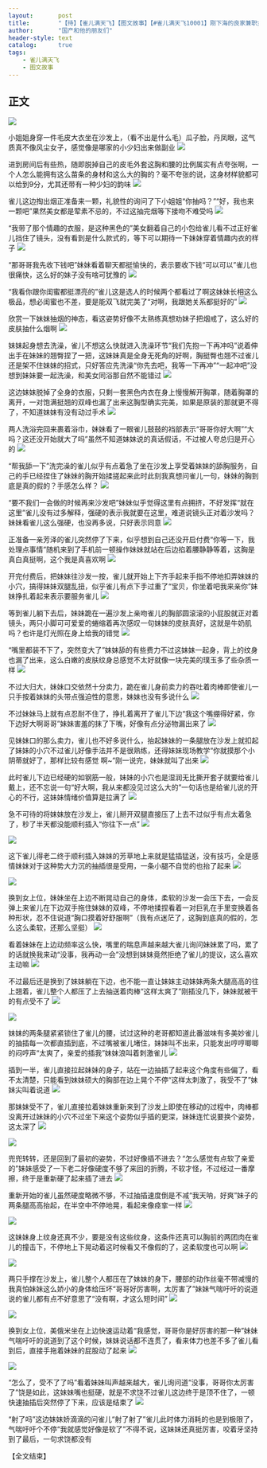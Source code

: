 ```yaml
---
layout:       post
title:        "【待】【雀儿满天飞】【图文故事】【#雀儿满天飞10001】刚下海的良家兼职女神，温柔娴淑，腼腆害羞"
author:       "国产和他的朋友们"
header-style: text
catalog:      true
tags:
    - 雀儿满天飞
    - 图文故事
---
```


## 正文

![](https://pj.oz0ays.app/tupian/forum/202412/02/132422scrd6bl25ldzb6hp.gif)

小姐姐身穿一件毛皮大衣坐在沙发上，（看不出是什么毛）瓜子脸，丹凤眼，这气质真不像风尘女子，感觉像是哪家的小少妇出来做副业
![](https://pj.oz0ays.app/tupian/forum/202412/02/132425k448gl4lgeqehcg7.gif)

进到房间后有些热，随即脱掉自己的皮毛外套这胸和腰的比例属实有点夸张啊，一个人怎么能拥有这么苗条的身材和这么大的胸的？毫不夸张的说，这身材样貌都可以给到9分，尤其还带有一种少妇的韵味
![](https://pj.oz0ays.app/tupian/forum/202412/02/132428ww76wc623h271g13.gif)

雀儿这边掏出烟正准备来一颗，礼貌性的询问了下小姐姐“你抽吗？”“好，我也来一颗吧”果然美女都是荤素不忌的，不过这抽完烟等下接吻不难受吗
![](https://pj.oz0ays.app/tupian/forum/202412/02/132431my5hl2uiyotutjyg.gif)

“我带了那个情趣的衣服，是这种黑色的”美女翻着自己的小包给雀儿看不过正好雀儿挡住了镜头，没有看到是什么款式的，等下可以期待一下妹妹穿着情趣内衣的样子
![](https://pj.oz0ays.app/tupian/forum/202412/02/132435owrpg7jy1pj33jwy.gif)

“那哥哥我先收下钱吧”妹妹看着聊天都挺愉快的，表示要收下钱“可以可以”雀儿也很痛快，这么好的妹子没有啥可犹豫的
![](https://pj.oz0ays.app/tupian/forum/202412/02/132437ne3h3hp3hh3sqkaq.gif)

“我看你跟你闺蜜都挺漂亮的”雀儿这是选人的时候两个都看过了啊这妹妹长相这么极品，想必闺蜜也不差，要是能双飞就完美了“对啊，我跟她关系都挺好的”
![](https://pj.oz0ays.app/tupian/forum/202412/02/132440dmmmme2y7fb5bbyt.gif)

欣赏一下妹妹抽烟的神态，看这姿势好像不太熟练真想劝妹子把烟戒了，这么好的皮肤抽什么烟啊
![](https://pj.oz0ays.app/tupian/forum/202412/02/132443awh96j6d6wmm3k86.gif)

妹妹起身想去洗澡，雀儿不想这么快就进入洗澡环节“我们先抱一下再冲吗”说着伸出手在妹妹的翘臀捏了一把，这妹妹真是全身无死角的好啊，胸挺臀也翘不过雀儿还是架不住妹妹的招式，只好答应先洗澡“你先去吧，我等一下再冲”“一起冲吧”没想到妹妹要一起洗澡，和美女同浴那自然不能错过
![](https://pj.oz0ays.app/tupian/forum/202412/02/132447rrrs8oscx9st6wuv.gif)

这边妹妹脱掉了全身的衣服，只剩一套黑色内衣在身上慢慢解开胸罩，随着胸罩的离开，一对饱满挺翘的双峰也漏了出来这胸型确实完美，如果是原装的那就更不得了，不知道妹妹有没有动过手术
![](https://pj.oz0ays.app/tupian/forum/202412/02/132449l4r5m1cc4bb19kdl.gif)

两人洗浴完回来裹着浴巾，妹妹看了一眼雀儿鼓鼓的裆部表示“哥哥你好大啊”“大吗？这还没开始就大了吗”虽然不知道妹妹说的真话假话，不过被人夸总归是开心的
![](https://pj.oz0ays.app/tupian/forum/202412/02/132452ogt9gggsrw4s5a5t.gif)

“帮我舔一下”洗完澡的雀儿似乎有点着急了坐在沙发上享受着妹妹的舔胸服务，自己的手已经捏住了妹妹的胸开始揉搓起来此时此刻我真想问雀儿一句，妹妹的胸到底是真的假的？手感怎么样？
![](https://pj.oz0ays.app/tupian/forum/202412/02/132456stm6x6xfxs64pvbx.gif)

“要不我们一会做的时候再来沙发吧”妹妹似乎觉得这里有点拥挤，不好发挥“就在这里”雀儿没有过多解释，强硬的表示我就要在这里，难道说镜头正对着沙发吗？妹妹看雀儿这么强硬，也没再多说，只好表示同意
![](https://pj.oz0ays.app/tupian/forum/202412/02/132500lzxma552szfa5zmz.gif)

正准备一亲芳泽的雀儿突然停了下来，似乎想到自己还没开启付费“你等一下，我处理点事情”随机来到了手机前一顿操作妹妹就站在后边掐着腰静静等着，这胸是真白真挺啊，这个我是真喜欢啊
![](https://pj.oz0ays.app/tupian/forum/202412/02/132502wzn434m4mcj054n4.gif)

开完付费后，把妹妹往沙发一按，雀儿就开始上下齐手起来手指不停地扣弄妹妹的小穴，搞得妹妹双腿乱扭，似乎雀儿有点下手过重了“宝贝，你坐着吧我来亲你”妹妹挣扎着起来表示要服务雀儿
![](https://pj.oz0ays.app/tupian/forum/202412/02/132504edv43ssdhpjao4fa.gif)

等到雀儿躺下去后，妹妹跪在一遍沙发上亲吻雀儿的胸部圆滚滚的小屁股就正对着镜头，两只小脚可可爱爱的蜷缩着再次感叹一句妹妹的皮肤真好，这就是牛奶肌吗？也许是灯光照在身上给我的错觉
![](https://pj.oz0ays.app/tupian/forum/202412/02/132506yl8ra5fqvv9tkqpl.gif)

“嘴里都装不下了，突然变大了”妹妹舔的有些费力不过这妹妹一起身，背上的纹身也漏了出来，这么白嫩的皮肤纹身总感觉不太好就像一块完美的璞玉多了些杂质一样
![](https://pj.oz0ays.app/tupian/forum/202412/02/132508dbmcr9omqgg43puz.gif)

不过大归大，妹妹口交依然十分卖力，跪在雀儿身前卖力的吞吐着肉棒即使雀儿一只手按着妹妹的头带点强迫性的意思，妹妹也没有多说什么
![](https://pj.oz0ays.app/tupian/forum/202412/02/132511xi4ptciv37qsbisz.gif)

不过妹妹马上就有点忍耐不住了，挣扎着离开了雀儿下边“我这个嘴绷得好紧，你下边好大啊哥哥”妹妹害羞的抹了下嘴，好像有点分泌物漏出来了
![](https://pj.oz0ays.app/tupian/forum/202412/02/132513uwfptj3f9wkviv2v.gif)

见妹妹口的那么卖力，雀儿也不好多说什么，抬起妹妹的一条腿放在沙发上就扣起了妹妹的小穴不过雀儿好像手法并不是很熟练，还得妹妹现场教学“你就摸那个小阴蒂就好了，那样比较有感觉 啊~”刚一说完，妹妹就叫了出来
![](https://pj.oz0ays.app/tupian/forum/202412/02/132516k3b7cw1q8y88za1c.gif)

此时雀儿下边已经硬的如钢筋一般，妹妹的小穴也是湿润无比撕开套子就要给雀儿戴上，还不忘说一句“好大啊，我从来都没见过这么大的”一句话也是给雀儿说的开心的不行，这妹妹情绪价值算是拉满了
![](https://pj.oz0ays.app/tupian/forum/202412/02/132519durvkri5u55ukr0u.gif)

急不可待的将妹妹放在沙发上，雀儿掰开双腿直接压了上去不过似乎有点太着急了，秒了半天都没能顺利插入“你往下一点”
![](https://pj.oz0ays.app/tupian/forum/202412/02/132522lcxel6k9sekjstes.gif)

![](https://pj.oz0ays.app/tupian/forum/202412/02/132524fzg9yi2rv27qv822.gif)

这下雀儿得老二终于顺利插入妹妹的芳草地上来就是猛插猛送，没有技巧，全是感情妹妹对于这种势大力沉的抽插很是受用，一条小腿不自觉的也抬了起来
![](https://pj.oz0ays.app/tupian/forum/202412/02/132527raa1w17h1agcbgba.gif)

![](https://pj.oz0ays.app/tupian/forum/202412/02/132529fnj9n2dbjaznvbjq.gif)

换到女上位，妹妹坐在上边不断晃动自己的身体，柔软的沙发一会压下去，一会反弹上来雀儿在下边双手拖住妹妹的双峰，不停地揉捏看着一对巨乳在手里变换着各种形状，忍不住说道“胸口摸着好舒服啊”（我有点迷茫了，这胸到底真的假的，怎么这么柔软，还那么坚挺）
![](https://pj.oz0ays.app/tupian/forum/202412/02/132531kq8z14796u8buts6.gif)

看着妹妹在上边动频率这么快，嘴里的喘息声越来越大雀儿询问妹妹累了吗，累了的话就换我来动“没事，我再动一会”没想到妹妹竟然拒绝了雀儿的提议，这么喜欢主动嘛
![](https://pj.oz0ays.app/tupian/forum/202412/02/132533jjs7fdshv1jvj2jc.gif)

不过最后还是换到了妹妹躺在下边，也不能一直让妹妹主动妹妹两条大腿高高的往上翘着，雀儿整个人都压了上去抽送着肉棒“这样太爽了”刚插没几下，妹妹就被干的有点受不了
![](https://pj.oz0ays.app/tupian/forum/202412/02/132535c9w9l25l5crlrwqi.gif)

![](https://pj.oz0ays.app/tupian/forum/202412/02/132537f3gt6shsrtzir6ss.gif)

妹妹的两条腿紧紧锁住了雀儿的腰，试过这种的老哥都知道此番滋味有多美妙雀儿的抽插每一次都直插到底，不过嘴被雀儿堵住，妹妹叫不出来，只能发出哼哼唧唧的闷哼声“太爽了，亲爱的插我”妹妹浪叫着刺激雀儿
![](https://pj.oz0ays.app/tupian/forum/202412/02/132538vsgoogsoqimksskq.gif)

插到一半，雀儿直接拉起妹妹的身子，站在一边抽插了起来这个角度有些偏了，看不太清楚，只能看到妹妹硕大的胸部在边上晃个不停“这样太刺激了，我受不了”妹妹尖叫着说道
![](https://pj.oz0ays.app/tupian/forum/202412/02/132540ygegcxk3ex17kh54.gif)

那妹妹受不了，雀儿直接拉着妹妹重新来到了沙发上即使在移动的过程中，肉棒都没离开过妹妹的小穴不过坐下来这个姿势似乎插的更深，妹妹连忙说要换个姿势，这太深了
![](https://pj.oz0ays.app/tupian/forum/202412/02/132541fsl0ljw0zttate7t.gif)

![](https://pj.oz0ays.app/tupian/forum/202412/02/132543x1ebkct1gveetoao.gif)

兜兜转转，还是回到了最初的姿势，不过好像插不进去？“怎么感觉有点软了亲爱的”妹妹感受了一下老二好像硬度不够了来回的折腾，不软才怪，不过经过一番摩擦，终于是重新硬了起来插了进去
![](https://pj.oz0ays.app/tupian/forum/202412/02/132545p9qxcx3w9zpt90b9.gif)

重新开始的雀儿虽然硬度略微不够，不过抽插速度倒是不减“我天呐，好爽”妹子的两条腿高高抬起，在半空中不停地晃，看起来像痉挛一样
![](https://pj.oz0ays.app/tupian/forum/202412/02/132547t1ydhgbgg41dl4jx.gif)

![](https://pj.oz0ays.app/tupian/forum/202412/02/132549yrdjwp1kzrcnp3jb.gif)

这妹妹身上纹身还真不少，要是没有这些纹身，这条件还真可以胸前的两团肉在雀儿的撞击下，不停地上下晃动着这时候看又不像假的了，这柔软度也可以啊
![](https://pj.oz0ays.app/tupian/forum/202412/02/132553bidqidevaei7vqrp.gif)

![](https://pj.oz0ays.app/tupian/forum/202412/02/132556xfzyklyv7gtv4o3k.gif)

两只手撑在沙发上，雀儿整个人都压在了妹妹的身下，腰部的动作丝毫不带减慢的我真怕妹妹这么娇小的身体给压坏“哥哥好厉害啊，太厉害了”妹妹气喘吁吁的说道说的雀儿都有点不好意思了“没有啊，才这么短时间”
![](https://pj.oz0ays.app/tupian/forum/202412/02/132558kfw1ixgai6l1wpil.gif)

![](https://pj.oz0ays.app/tupian/forum/202412/02/132600p7jfqvih3vizesqa.gif)

换到女上位，美俄米坐在上边快速运动着“我感觉，哥哥你是好厉害的那一种”妹妹气喘吁吁的说道到了这个时候，妹妹说话都不连贯了，看来体力也差不多了雀儿看到后，直接手拖着妹妹的屁股动了起来
![](https://pj.oz0ays.app/tupian/forum/202412/02/132603g7kbb3bm5gb66gb7.gif)

![](https://pj.oz0ays.app/tupian/forum/202412/02/132604qyuykw3k3e2avcby.gif)

“怎么了，受不了了吗”看着妹妹叫声越来越大，雀儿询问道“没事，哥哥你太厉害了”饶是如此，这妹妹嘴也挺硬，就是不求饶不过雀儿这边终于是顶不住了，一顿快速抽插后突然停了下来，应该是结束了
![](https://pj.oz0ays.app/tupian/forum/202412/02/132606v66fs811j921fac9.gif)

“射了吗”这边妹妹娇滴滴的问雀儿“射了射了”雀儿此时体力消耗的也是到极限了，气喘吁吁个不停“我就感觉好像是软了”不得不说，这妹妹还真挺厉害，咬着牙坚持到了最后，一句求饶都没有

【全文结束】